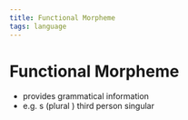 ```yaml
---
title: Functional Morpheme
tags: language
---
```


# Functional Morpheme
- provides grammatical information
- e.g. s (plural ) third person singular














